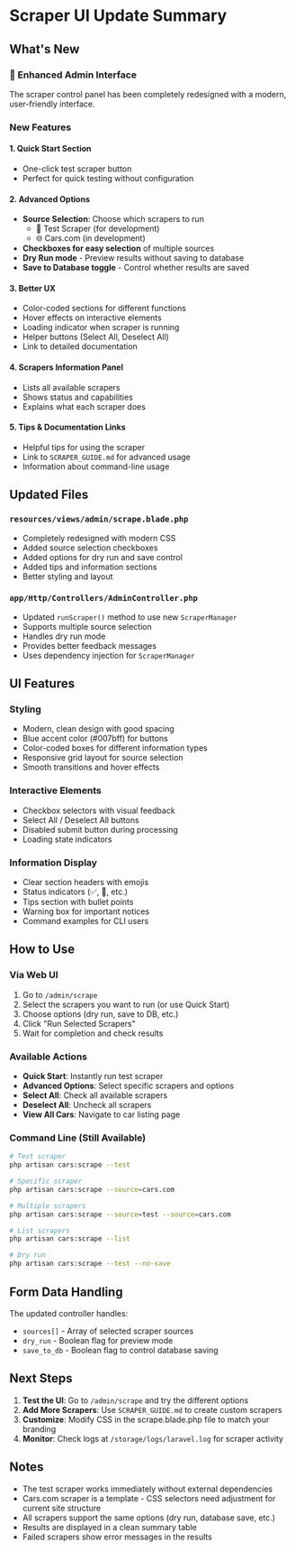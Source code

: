 # Scraper UI Update Summary

## What's New

### 🎨 Enhanced Admin Interface
The scraper control panel has been completely redesigned with a modern, user-friendly interface.

### New Features

#### 1. **Quick Start Section**
- One-click test scraper button
- Perfect for quick testing without configuration

#### 2. **Advanced Options**
- **Source Selection**: Choose which scrapers to run
  - 🧪 Test Scraper (for development)
  - 🌐 Cars.com (in development)
- **Checkboxes for easy selection** of multiple sources
- **Dry Run mode** - Preview results without saving to database
- **Save to Database toggle** - Control whether results are saved

#### 3. **Better UX**
- Color-coded sections for different functions
- Hover effects on interactive elements
- Loading indicator when scraper is running
- Helper buttons (Select All, Deselect All)
- Link to detailed documentation

#### 4. **Scrapers Information Panel**
- Lists all available scrapers
- Shows status and capabilities
- Explains what each scraper does

#### 5. **Tips & Documentation Links**
- Helpful tips for using the scraper
- Link to `SCRAPER_GUIDE.md` for advanced usage
- Information about command-line usage

## Updated Files

### `resources/views/admin/scrape.blade.php`
- Completely redesigned with modern CSS
- Added source selection checkboxes
- Added options for dry run and save control
- Added tips and information sections
- Better styling and layout

### `app/Http/Controllers/AdminController.php`
- Updated `runScraper()` method to use new `ScraperManager`
- Supports multiple source selection
- Handles dry run mode
- Provides better feedback messages
- Uses dependency injection for `ScraperManager`

## UI Features

### Styling
- Modern, clean design with good spacing
- Blue accent color (#007bff) for buttons
- Color-coded boxes for different information types
- Responsive grid layout for source selection
- Smooth transitions and hover effects

### Interactive Elements
- Checkbox selectors with visual feedback
- Select All / Deselect All buttons
- Disabled submit button during processing
- Loading state indicators

### Information Display
- Clear section headers with emojis
- Status indicators (✅, 🔨, etc.)
- Tips section with bullet points
- Warning box for important notices
- Command examples for CLI users

## How to Use

### Via Web UI
1. Go to `/admin/scrape`
2. Select the scrapers you want to run (or use Quick Start)
3. Choose options (dry run, save to DB, etc.)
4. Click "Run Selected Scrapers"
5. Wait for completion and check results

### Available Actions
- **Quick Start**: Instantly run test scraper
- **Advanced Options**: Select specific scrapers and options
- **Select All**: Check all available scrapers
- **Deselect All**: Uncheck all scrapers
- **View All Cars**: Navigate to car listing page

### Command Line (Still Available)
```bash
# Test scraper
php artisan cars:scrape --test

# Specific scraper
php artisan cars:scrape --source=cars.com

# Multiple scrapers
php artisan cars:scrape --source=test --source=cars.com

# List scrapers
php artisan cars:scrape --list

# Dry run
php artisan cars:scrape --test --no-save
```

## Form Data Handling

The updated controller handles:
- `sources[]` - Array of selected scraper sources
- `dry_run` - Boolean flag for preview mode
- `save_to_db` - Boolean flag to control database saving

## Next Steps

1. **Test the UI**: Go to `/admin/scrape` and try the different options
2. **Add More Scrapers**: Use `SCRAPER_GUIDE.md` to create custom scrapers
3. **Customize**: Modify CSS in the scrape.blade.php file to match your branding
4. **Monitor**: Check logs at `/storage/logs/laravel.log` for scraper activity

## Notes

- The test scraper works immediately without external dependencies
- Cars.com scraper is a template - CSS selectors need adjustment for current site structure
- All scrapers support the same options (dry run, database save, etc.)
- Results are displayed in a clean summary table
- Failed scrapers show error messages in the results
